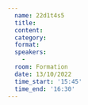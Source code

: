 ```yaml
---
  name: 22d1t4s5
  title: 
  content:
  category: 
  format: 
  speakers: 
    - 
  room: Formation
  date: 13/10/2022
  time_start: '15:45'
  time_end: '16:30'
---
```


